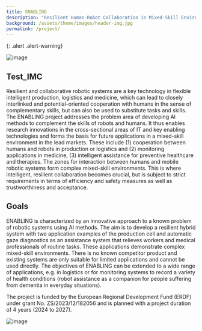 ```yaml
---
title: ENABLING
description: "Resilient Human-Robot Collaboration in Mixed-Skill Environments"
background: /assets/theme/images/header-img.jpg
permalink: /project/
---
```


{: .alert .alert-warning}
 
![image](/enabling/assets/theme/images/project_img.jpg)

## Test_IMC

Resilient and collaborative robotic systems are a key technology in flexible intelligent production, logistics and medicine, which can lead to closely interlinked and potential-oriented cooperation with humans in the sense of complementary skills, but can also be used to substitute tasks and skills. The ENABLING project addresses the problem area of developing AI methods to complement the skills of robots and humans. It thus enables research innovations in the cross-sectional areas of IT and key enabling technologies and forms the basis for future applications in a mixed-skill environment in the lead markets. These include (1) cooperation between humans and robots in production or logistics and (2) monitoring applications in medicine, (3) intelligent assistance for preventive healthcare and therapies. The zones for interaction between humans and mobile robotic systems form complex mixed-skill environments. This is where intelligent, resilient collaboration becomes crucial, but is subject to strict requirements in terms of efficiency and safety measures as well as trustworthiness and acceptance. 

## Goals

ENABLING is characterized by an innovative approach to a known problem of robotic systems using AI methods. The aim is to develop a resilient hybrid system with two application examples of the production cell and automatic gaze diagnostics as an assistance system that relieves workers and medical professionals of routine tasks. These applications demonstrate complex mixed-skill environments. There is no known competitor product and existing systems are only suitable for limited applications and cannot be used directly. The objectives of ENABLING can be extended to a wide range of applications, e.g. in logistics or for monitoring systems to record a variety of health conditions (robot assistance as a companion for people suffering from dementia in everyday situations).

 The project is funded by the European Regional Development Fund (ERDF) under grant No. ZS/2023/12/182056 and is planned with a project duration of 4 years (2024 to 2027).

 
![image](/enabling/assets/theme/images/eu_kofinanziert380x55.jpg)
